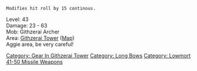 `Modifies hit roll by 15 continous.`

Level: 43  
Damage: 23 - 63  
Mob: Githzerai Archer  
Area: [Githzerai Tower](:Category:_Githzerai_Tower.md "wikilink")
([Map](Githzerai_Tower_Map.md "wikilink"))  
Aggie area, be very careful!

[Category: Gear In Githzerai
Tower](Category:_Gear_In_Githzerai_Tower "wikilink") [Category: Long
Bows](Category:_Long_Bows "wikilink") [Category: Lowmort 41-50 Missile
Weapons](Category:_Lowmort_41-50_Missile_Weapons "wikilink")
